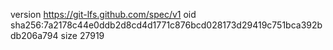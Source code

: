 version https://git-lfs.github.com/spec/v1
oid sha256:7a2178c44e0ddb2d8cd4d1771c876bcd028173d29419c751bca392bdb206a794
size 27919

